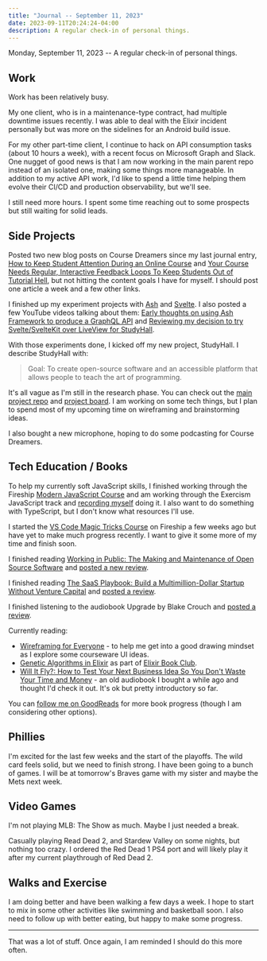 ```yaml
---
title: "Journal -- September 11, 2023"
date: 2023-09-11T20:24:24-04:00
description: A regular check-in of personal things.
---
```


Monday, September 11, 2023 -- A regular check-in of personal things.

## Work

Work has been relatively busy. 

My one client, who is in a maintenance-type contract, had multiple downtime issues recently. I was able to deal with the Elixir incident personally but was more on the sidelines for an Android build issue.

For my other part-time client, I continue to hack on API consumption tasks (about 10 hours a week), with a recent focus on Microsoft Graph and Slack. One nugget of good news is that I am now working in the main parent repo instead of an isolated one, making some things more manageable. In addition to my active API work, I'd like to spend a little time helping them evolve their CI/CD and production observability, but we'll see.

I still need more hours. I spent some time reaching out to some prospects but still waiting for solid leads.

## Side Projects

Posted two new blog posts on Course Dreamers since my last journal entry, [How to Keep Student Attention During an Online Course](https://coursedreamers.com/posts/2023/8/15/keeping-student-attention/) and [Your Course Needs Regular, Interactive Feedback Loops To Keep Students Out of Tutorial Hell](https://coursedreamers.com/posts/2023/8/30/interactive-feedback-and-tutorial-hell/), but not hitting the content goals I have for myself. I should post one article a week and a few other links.

I finished up my experiment projects with [Ash](https://github.com/zorn/helpdesk-elixir-api) and [Svelte](https://github.com/zorn/helpdesk-svelte). I also posted a few YouTube videos talking about them: [Early thoughts on using Ash Framework to produce a GraphQL API](https://www.youtube.com/watch?v=ZeMuXWrRq80) and [Reviewing my decision to try Svelte/SvelteKit over LiveView for StudyHall](https://www.youtube.com/watch?v=NZh8j73K0vM).

With those experiments done, I kicked off my new project, StudyHall. I describe StudyHall with:

> Goal: To create open-source software and an accessible platform that allows people to teach the art of programming. 

It's all vague as I'm still in the research phase. You can check out the [main project repo](https://github.com/studyhall-project/studyhall) and [project board](https://github.com/orgs/studyhall-project/projects/1). I am working on some tech things, but I plan to spend most of my upcoming time on wireframing and brainstorming ideas.

I also bought a new microphone, hoping to do some podcasting for Course Dreamers.

## Tech Education / Books

To help my currently soft JavaScript skills, I finished working through the Fireship [Modern JavaScript Course](https://fireship.io/courses/js/) and am working through the Exercism JavaScript track and [recording myself](https://www.youtube.com/playlist?list=PLcuknvxBZ9L4ap08kaE4MLqu1YUs5ipTt) doing it. I also want to do something with TypeScript, but I don't know what resources I'll use.

I started the [VS Code Magic Tricks Course](https://fireship.io/courses/vscode-tricks/) on Fireship a few weeks ago but have yet to make much progress recently. I want to give it some more of my time and finish soon.

I finished reading [Working in Public: The Making and Maintenance of Open Source Software](https://press.stripe.com/working-in-public) and [posted a new review](https://jawns.club/@zorn/110979009585293406).

I finished reading [The SaaS Playbook: Build a Multimillion-Dollar Startup Without Venture Capital](https://saasplaybook.com/) and [posted a review](https://jawns.club/@zorn/110895149573327256).

I finished listening to the audiobook Upgrade by Blake Crouch and [posted a review](https://jawns.club/@zorn/110973392354407337).

Currently reading:

* [Wireframing for Everyone](https://abookapart.com/products/wireframing-for-everyone) - to help me get into a good drawing mindset as I explore some courseware UI ideas.
* [Genetic Algorithms in Elixir](https://pragprog.com/titles/smgaelixir/genetic-algorithms-in-elixir/) as part of [Elixir Book Club](https://elixirbookclub.github.io/website//).
* [Will It Fly?: How to Test Your Next Business Idea So You Don't Waste Your Time and Money](https://www.goodreads.com/book/show/28678036-will-it-fly) - an old audiobook I bought a while ago and thought I'd check it out. It's ok but pretty introductory so far.

You can [follow me on GoodReads](https://www.goodreads.com/user/show/30324035-mike-zornek) for more book progress (though I am considering other options).

## Phillies

I'm excited for the last few weeks and the start of the playoffs. The wild card feels solid, but we need to finish strong. I have been going to a bunch of games. I will be at tomorrow's Braves game with my sister and maybe the Mets next week.

## Video Games

I'm not playing MLB: The Show as much. Maybe I just needed a break.

Casually playing Read Dead 2, and Stardew Valley on some nights, but nothing too crazy. I ordered the Red Dead 1 PS4 port and will likely play it after my current playthrough of Red Dead 2.

## Walks and Exercise

I am doing better and have been walking a few days a week. I hope to start to mix in some other activities like swimming and basketball soon. I also need to follow up with better eating, but happy to make some progress.

***

That was a lot of stuff. Once again, I am reminded I should do this more often.
